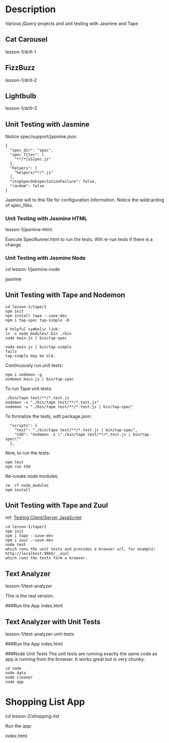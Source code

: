 
# Description
Various jQuery projects and  unit testing with Jasmine and Tape

## Cat Carousel
lesson-1/drill-1

## FizzBuzz
lesson-1/drill-2

## Lightbulb
lesson-1/drill-3

## Unit Testing with Jasmine
Notice spec/support/jasmine.json.

```
{
  "spec_dir": "spec",
  "spec_files": [
    "**/*[sS]pec.js"
  ],
  "helpers": [
    "helpers/**/*.js"
  ],
  "stopSpecOnExpectationFailure": false,
  "random": false
}
```

Jasmine will to this file for configuration information.
Notice the wildcarding of spec_files.

### Unit Testing with Jasmine HTML
lesson-1/jasmine-html.

Execute SpecRunner.html to run the tests.
Will re-run tests if there is a change.

### Unit Testing with Jasmine Node
cd lesson-1/jasmine-node

jasmine

## Unit Testing with Tape and Nodemon
```
cd lesson-1/tape/1
npm init
npm install tape --save-dev
npm i tap-spec tap-simple -D

A helpful symbolic link:
ln -s node_modules/.bin ./bin
node main.js | bin/tap-spec
```
```
node main.js | bin/tap-simple
fails
tap-simple may be old.
```
Continuously run unit tests:

```
npm i nodemon -g
nodemon main.js | bin/tap-spec
```
To run Tape unit tests:

```
./bin/tape test/**/*.test.js
nodemon -x "./bin/tape test/**/*.test.js"
nodemon -x "./bin/tape test/**/*.test.js | bin/tap-spec"
```

To formalize the tests, edit package.json:

```
  "scripts": {
    "test": "./bin/tape test/**/*.test.js | bin/tap-spec",
    "tdd": "nodemon -x \"./bin/tape test/**/*.test.js | bin/tap-spec\""
  },
```

Now, to run the tests:

```
npm test
npm run tdd
```

Re-create node modules:

```
rm -rf node_modules
npm install
```


## Unit Testing with Tape and Zuul

ref:
[Testing Client/Server JavaScript]([https://www.youtube.com/watch?v=lLqCXLYCqTI&list=PLQjslqDfe8Vn4ttT-bei7mXS8vZQ_xKgj)

```
cd lesson-1/tape/2
npm init
npm i tape --save-dev
npm i zuul --save-dev
node test
which runs the unit tests and provides a browser url, for example:
http://localhost:9966/__zuul
which runs the tests form a browser.
```


## Text Analyzer
lesson-1/text-analyzer

This is the real version.

###Run the App
index.html



## Text Analyzer with Unit Tests
lesson-1/text-analyzer-unit-tests

###Run the App
index.html

###Node Unit Tests
The unit tests are running exactly the same code as app is running from the browser. It works great but is very chunky.

```
cd node
node data
node cleaner
node app
```

# Shopping List App
cd lesson-2/shopping-list

Run the app:

index.html



